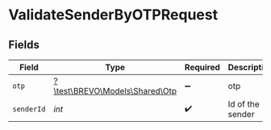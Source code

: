 # ValidateSenderByOTPRequest


## Fields

| Field                                                        | Type                                                         | Required                                                     | Description                                                  |
| ------------------------------------------------------------ | ------------------------------------------------------------ | ------------------------------------------------------------ | ------------------------------------------------------------ |
| `otp`                                                        | [?\test\BREVO\Models\Shared\Otp](../../Models/Shared/Otp.md) | :heavy_minus_sign:                                           | otp                                                          |
| `senderId`                                                   | *int*                                                        | :heavy_check_mark:                                           | Id of the sender                                             |